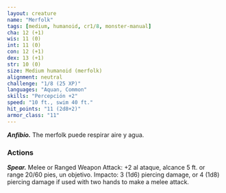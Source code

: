 ```yaml
---
layout: creature
name: "Merfolk"
tags: [medium, humanoid, cr1/8, monster-manual]
cha: 12 (+1)
wis: 11 (0)
int: 11 (0)
con: 12 (+1)
dex: 13 (+1)
str: 10 (0)
size: Medium humanoid (merfolk)
alignment: neutral
challenge: "1/8 (25 XP)"
languages: "Aquan, Common"
skills: "Percepción +2"
speed: "10 ft., swim 40 ft."
hit_points: "11 (2d8+2)"
armor_class: "11"
---
```


***Anfibio.*** The merfolk puede respirar aire y agua.

### Actions

***Spear.*** Melee or Ranged Weapon Attack: +2 al ataque, alcance 5 ft. or range 20/60 pies, un objetivo. Impacto: 3 (1d6) piercing damage, or 4 (1d8) piercing damage if used with two hands to make a melee attack.